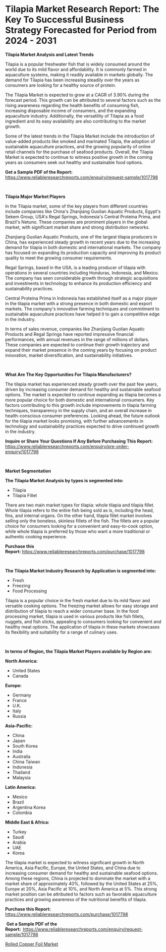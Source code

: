 <p><h1>Tilapia Market Research Report: The Key To Successful Business Strategy Forecasted for Period from 2024 - 2031</h1></p><p><strong>Tilapia Market Analysis and Latest Trends</strong></p>
<p><p>Tilapia is a popular freshwater fish that is widely consumed around the world due to its mild flavor and affordability. It is commonly farmed in aquaculture systems, making it readily available in markets globally. The demand for Tilapia has been increasing steadily over the years as consumers are looking for a healthy source of protein.</p><p>The Tilapia Market is expected to grow at a CAGR of 3.90% during the forecast period. This growth can be attributed to several factors such as the rising awareness regarding the health benefits of consuming fish, increasing disposable income of consumers, and the expanding aquaculture industry. Additionally, the versatility of Tilapia as a food ingredient and its easy availability are also contributing to the market growth.</p><p>Some of the latest trends in the Tilapia Market include the introduction of value-added products like smoked and marinated Tilapia, the adoption of sustainable aquaculture practices, and the growing popularity of online retail channels for the purchase of seafood products. Overall, the Tilapia Market is expected to continue to witness positive growth in the coming years as consumers seek out healthy and sustainable food options.</p></p>
<p><strong>Get a Sample PDF of the Report:&nbsp;</strong> <a href="https://www.reliableresearchreports.com/enquiry/request-sample/1017798">https://www.reliableresearchreports.com/enquiry/request-sample/1017798</a></p>
<p>&nbsp;</p>
<p><strong>Tilapia Major Market Players</strong></p>
<p><p>In the Tilapia market, some of the key players from different countries include companies like China's Zhanjiang Guolian Aquatic Products, Egypt's Sekem Group, USA's Regal Springs, Indonesia's Central Proteina Prima, and Brazil's Netuno. These companies are prominent players in the global market, with significant market share and strong distribution networks.</p><p>Zhanjiang Guolian Aquatic Products, one of the largest tilapia producers in China, has experienced steady growth in recent years due to the increasing demand for tilapia in both domestic and international markets. The company has focused on expanding its production capacity and improving its product quality to meet the growing consumer requirements.</p><p>Regal Springs, based in the USA, is a leading producer of tilapia with operations in several countries including Honduras, Indonesia, and Mexico. The company has seen considerable growth through strategic acquisitions and investments in technology to enhance its production efficiency and sustainability practices.</p><p>Central Proteina Prima in Indonesia has established itself as a major player in the tilapia market with a strong presence in both domestic and export markets. The company's innovative farming techniques and commitment to sustainable aquaculture practices have helped it to gain a competitive edge in the industry.</p><p>In terms of sales revenue, companies like Zhanjiang Guolian Aquatic Products and Regal Springs have reported impressive financial performances, with annual revenues in the range of millions of dollars. These companies are expected to continue their growth trajectory and expand their market presence in the coming years by focusing on product innovation, market diversification, and sustainability initiatives.</p></p>
<p>&nbsp;</p>
<p><strong>What Are The Key Opportunities For Tilapia Manufacturers?</strong></p>
<p><p>The tilapia market has experienced steady growth over the past few years, driven by increasing consumer demand for healthy and sustainable seafood options. The market is expected to continue expanding as tilapia becomes a more popular choice for both domestic and international consumers. Key factors contributing to this growth include improvements in tilapia farming techniques, transparency in the supply chain, and an overall increase in health-conscious consumer preferences. Looking ahead, the future outlook for the tilapia market looks promising, with further advancements in technology and sustainability practices expected to drive continued growth in the industry.</p></p>
<p><strong>Inquire or Share Your Questions If Any Before Purchasing This Report:</strong> <a href="https://www.reliableresearchreports.com/enquiry/pre-order-enquiry/1017798">https://www.reliableresearchreports.com/enquiry/pre-order-enquiry/1017798</a></p>
<p>&nbsp;</p>
<p><strong>Market Segmentation</strong></p>
<p><strong>The Tilapia Market Analysis by types is segmented into:</strong></p>
<p><ul><li>Tilapia</li><li>Tilapia Fillet</li></ul></p>
<p><p>There are two main market types for tilapia: whole tilapia and tilapia fillet. Whole tilapia refers to the entire fish being sold as is, including the head, fins, and internal organs. On the other hand, tilapia fillet market involves selling only the boneless, skinless fillets of the fish. The fillets are a popular choice for consumers looking for a convenient and easy-to-cook option, while whole tilapia is preferred by those who want a more traditional or authentic cooking experience.</p></p>
<p><strong>Purchase this Report:&nbsp;</strong><a href="https://www.reliableresearchreports.com/purchase/1017798">https://www.reliableresearchreports.com/purchase/1017798</a></p>
<p>&nbsp;</p>
<p><strong>The Tilapia Market Industry Research by Application is segmented into:</strong></p>
<p><ul><li>Fresh</li><li>Freezing</li><li>Food Processing</li></ul></p>
<p><p>Tilapia is a popular choice in the fresh market due to its mild flavor and versatile cooking options. The freezing market allows for easy storage and distribution of tilapia to reach a wider consumer base. In the food processing market, tilapia is used in various products like fish fillets, nuggets, and fish sticks, appealing to consumers looking for convenient and healthy meal options. The application of tilapia in these markets showcases its flexibility and suitability for a range of culinary uses.</p></p>
<p>&nbsp;</p>
<p><strong>In terms of Region, the Tilapia Market Players available by Region are:</strong></p>
<p>
    <p> <strong> North America: </strong>
        <ul>
            <li>United States</li>
            <li>Canada</li>
        </ul>
        </p> 
    <p> <strong> Europe: </strong>
        <ul>
            <li>Germany</li>
            <li>France</li>
            <li>U.K.</li>
            <li>Italy</li>
            <li>Russia</li>
        </ul>
        </p> 
    <p> <strong> Asia-Pacific: </strong>
        <ul>
            <li>China</li>
            <li>Japan</li>
            <li>South Korea</li>
            <li>India</li>
            <li>Australia</li>
            <li>China Taiwan</li>
            <li>Indonesia</li>
            <li>Thailand</li>
            <li>Malaysia</li>
        </ul>
        </p> 
    <p> <strong> Latin America: </strong>
        <ul>
            <li>Mexico</li>
            <li>Brazil</li>
            <li>Argentina Korea</li>
            <li>Colombia</li>
        </ul>
        </p> 
    <p> <strong> Middle East & Africa: </strong>
        <ul>
            <li>Turkey</li>
            <li>Saudi</li>
            <li>Arabia</li>
            <li>UAE</li>
            <li>Korea</li>
        </ul>
    </p>
    </p>
<p><p>The tilapia market is expected to witness significant growth in North America, Asia Pacific, Europe, the United States, and China due to increasing consumer demand for healthy and sustainable seafood options. Among these regions, China is projected to dominate the market with a market share of approximately 40%, followed by the United States at 25%, Europe at 20%, Asia Pacific at 10%, and North America at 5%. This strong market position can be attributed to factors such as favorable aquaculture practices and growing awareness of the nutritional benefits of tilapia.</p></p>
<p><strong>Purchase this Report: </strong><a href="https://www.reliableresearchreports.com/purchase/1017798">https://www.reliableresearchreports.com/purchase/1017798</a></p>
<p>&nbsp;<strong>Get a Sample PDF of the Report:&nbsp;&nbsp;</strong><a href="https://www.reliableresearchreports.com/enquiry/request-sample/1017798">https://www.reliableresearchreports.com/enquiry/request-sample/1017798</a></p>
<p><strong></strong></p>
<p><p><a href="https://full-wildebeest-80b.notion.site/Rolled-Copper-Foil-Market-Size-Growth-and-Forecast-from-2024-2031-2c8fdc749931435e914d51087345cf73">Rolled Copper Foil Market</a></p></p>